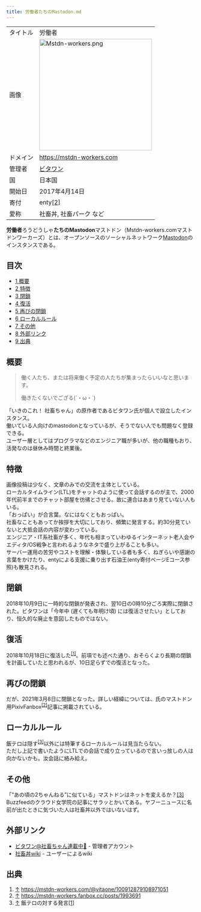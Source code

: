 ```yaml
---
title: 労働者たちのMastodon.md
---
```

<div>

|          |                                                                                                                                                                                                                                     |
|----------|-------------------------------------------------------------------------------------------------------------------------------------------------------------------------------------------------------------------------------------|
| タイトル | 労働者                                                                                                                                                                                                                              |
| 画像     | [<img src="/images/thumb/1/17/Mstdn-workers.png/300px-Mstdn-workers.png" srcset="/images/1/17/Mstdn-workers.png 1.5x" width="300" height="297" alt="Mstdn-workers.png" />](/%E3%83%95%E3%82%A1%E3%82%A4%E3%83%AB:Mstdn-workers.png) |
| ドメイン | <a href="https://mstdn-workers.com" rel="nofollow">https://mstdn-workers.com</a>                                                                                                                                                    |
| 管理者   | <a href="https://mstdn-workers.com/@vitaone" rel="nofollow">ビタワン</a>                                                                                                                                                            |
| 国       | 日本国                                                                                                                                                                                                                              |
| 開始日   | 2017年4月14日                                                                                                                                                                                                                       |
| 寄付     | enty<a href="https://enty.jp/W6OmqMSY1ox2" rel="nofollow">[2]</a>                                                                                                                                                                   |
| 愛称     | 社畜丼, 社畜パーク など                                                                                                                                                                                                             |

  
**労働者**ろうどうしゃ**たちのMastodon**マストドン（Mstdn-workers.comマストドンワーカーズ）とは、オープンソースのソーシャルネットワーク[Mastodon](/Mastodon "Mastodon")のインスタンスである。

<div>

<div lang="ja" dir="ltr">

## 目次

</div>

-   [1 概要](#.E6.A6.82.E8.A6.81)
-   [2 特徴](#.E7.89.B9.E5.BE.B4)
-   [3 閉鎖](#.E9.96.89.E9.8E.96)
-   [4 復活](#.E5.BE.A9.E6.B4.BB)
-   [5 再びの閉鎖](#.E5.86.8D.E3.81.B3.E3.81.AE.E9.96.89.E9.8E.96)
-   [6 ローカルルール](#.E3.83.AD.E3.83.BC.E3.82.AB.E3.83.AB.E3.83.AB.E3.83.BC.E3.83.AB)
-   [7 その他](#.E3.81.9D.E3.81.AE.E4.BB.96)
-   [8 外部リンク](#.E5.A4.96.E9.83.A8.E3.83.AA.E3.83.B3.E3.82.AF)
-   [9 出典](#.E5.87.BA.E5.85.B8)

</div>

## 概要

> 働く人たち、または将来働く予定の人たちが集まったらいいなと思います。  
>   
> 働きたくないでござる(´・ω・\`)

「いきのこれ！ 社畜ちゃん」の原作者であるビタワン氏が個人で設立したインスタンス。  
働いている人向けのmastodonとなっているが、そうでない人でも問題なく登録できる。  
ユーザー層としてはプログラマなどのエンジニア職が多いが、他の職種もおり、活発なのは昼休み時間と終業後。  

## 特徴

画像投稿は少なく、文章のみでの交流を主体としている。  
ローカルタイムライン(LTL)をチャットのように使って会話するのが主で、2000年代前半までのチャット部屋を彷彿とさせる。故に連合はあまり見ていない人もいる。  
「おっぱい」が合言葉。なにはなくともおっぱい。  
社畜なこともあってか挨拶を大切にしており、頻繁に発言する。約30分見ていないと大抵会話の内容が変わっている。  
エンジニア・IT系社畜が多く、年代も相まっていわゆるインターネット老人会やエディタ/OS戦争と言われるようなネタで盛り上がることも多い。  
サーバー運用の苦労やコストを理解・体験している者も多く、ねぎらいや感謝の言葉をかけたり、entyによる支援に乗り出す石油王(enty寄付ページEコース参照)も散見される。  

## 閉鎖

2018年10月9日に一時的な閉鎖が発表され、翌10日の0時10分ごろ実際に閉鎖された。ビタワンは「今年中 (遅くても年明け頃) には復活させたい」としており、恒久的な廃止を意図したものではない。

## 復活

2018年10月18日に復活した<sup>[\[1\]](#cite_note-1)</sup>。前項でも述べた通り、おそらくより長期の閉鎖を計画していたと思われるが、10日足らずでの復活となった。

## 再びの閉鎖

だが、2021年3月8日に閉鎖となった。詳しい経緯については、氏のマストドン用PixivFanbox<sup>[\[2\]](#cite_note-2)</sup>記事に掲載されている。

## ローカルルール

飯テロは隠す<sup>[\[3\]](#cite_note-3)</sup>以外には特筆するローカルルールは見当たらない。  
ただし上記で書いたようにLTLでの会話で成り立っているので言いっ放しの人は向かないかも。汝会話に絡み給え。

## その他

「“あの頃の2ちゃんねる”に似ている」マストドンはネットを変えるか？<a href="https://www.buzzfeed.com/jp/harunayamazaki/mastodon-cloud?sub=4516971_10942006" rel="nofollow">[3]</a>  
Buzzfeedのクラウド女学院の記事にサラッとかいてある。ヤフーニュースに名前が出たときに気づいた人は社畜丼以外ではいないはず。

## 外部リンク

-   <a href="https://mstdn-workers.com/@vitaone" rel="nofollow">ビタワン@社畜ちゃん連載中🐧</a> - 管理者アカウント
-   <a href="https://mstdn-workers.coron.tech/" rel="nofollow">社畜丼wiki</a> - ユーザーによるwiki

## 出典

<div>

1.  [↑](#cite_ref-1) <a href="https://mstdn-workers.com/@vitaone/100912879108971051" rel="nofollow">https://mstdn-workers.com/@vitaone/100912879108971051</a>
2.  [↑](#cite_ref-2) <a href="https://mstdn-workers.fanbox.cc/posts/1993691" rel="nofollow">https://mstdn-workers.fanbox.cc/posts/1993691</a>
3.  [↑](#cite_ref-3) 飯テロの対する発言<a href="https://mstdn-workers.com/@sasann/842160" rel="nofollow">[1]</a>

</div>

</div>
